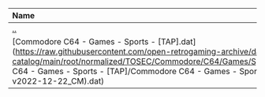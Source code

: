 |Name|Size|
|:---|---:|
|[..](../index.html)|DIR|
|[Commodore C64 - Games - Sports - [TAP].dat](https://raw.githubusercontent.com/open-retrogaming-archive/dat-catalog/main/root/normalized/TOSEC/Commodore/C64/Games/Sports/[TAP]/Commodore C64 - Games - Sports - [TAP]/Commodore C64 - Games - Sports - [TAP] (TOSEC-v2022-12-22_CM).dat)|448030|
